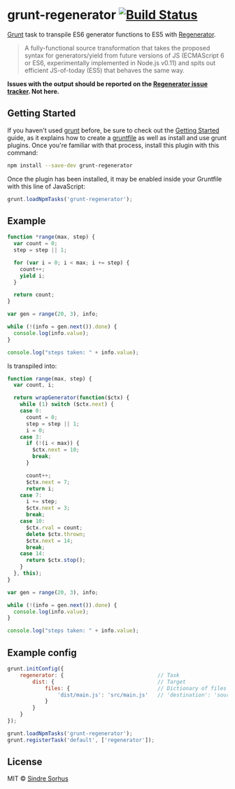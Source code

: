 # grunt-regenerator [![Build Status](https://secure.travis-ci.org/sindresorhus/grunt-regenerator.png?branch=master)](http://travis-ci.org/sindresorhus/grunt-regenerator)

[Grunt][grunt] task to transpile ES6 generator functions to ES5 with [Regenerator](http://facebook.github.io/regenerator/).

> A fully-functional source transformation that takes the proposed syntax for generators/yield from future versions of JS (ECMAScript 6 or ES6, experimentally implemented in Node.js v0.11) and spits out efficient JS-of-today (ES5) that behaves the same way.

**Issues with the output should be reported on the [Regenerator issue tracker](https://github.com/facebook/regenerator/issues). Not here.**


## Getting Started

If you haven't used [grunt][] before, be sure to check out the [Getting Started][] guide, as it explains how to create a [gruntfile][Getting Started] as well as install and use grunt plugins. Once you're familiar with that process, install this plugin with this command:

```sh
npm install --save-dev grunt-regenerator
```

Once the plugin has been installed, it may be enabled inside your Gruntfile with this line of JavaScript:

```js
grunt.loadNpmTasks('grunt-regenerator');
```

[grunt]: http://gruntjs.com
[Getting Started]: https://github.com/gruntjs/grunt/wiki/Getting-started


## Example

```js
function *range(max, step) {
  var count = 0;
  step = step || 1;

  for (var i = 0; i < max; i += step) {
    count++;
    yield i;
  }

  return count;
}

var gen = range(20, 3), info;

while (!(info = gen.next()).done) {
  console.log(info.value);
}

console.log("steps taken: " + info.value);
```

Is transpiled into:

```js
function range(max, step) {
  var count, i;

  return wrapGenerator(function($ctx) {
    while (1) switch ($ctx.next) {
    case 0:
      count = 0;
      step = step || 1;
      i = 0;
    case 3:
      if (!(i < max)) {
        $ctx.next = 10;
        break;
      }

      count++;
      $ctx.next = 7;
      return i;
    case 7:
      i += step;
      $ctx.next = 3;
      break;
    case 10:
      $ctx.rval = count;
      delete $ctx.thrown;
      $ctx.next = 14;
      break;
    case 14:
      return $ctx.stop();
    }
  }, this);
}

var gen = range(20, 3), info;

while (!(info = gen.next()).done) {
  console.log(info.value);
}

console.log("steps taken: " + info.value);
```


## Example config

```javascript
grunt.initConfig({
	regenerator: {								// Task
		dist: {									// Target
			files: {							// Dictionary of files
				'dist/main.js': 'src/main.js'	// 'destination': 'source'
			}
		}
	}
});

grunt.loadNpmTasks('grunt-regenerator');
grunt.registerTask('default', ['regenerator']);
```


## License

MIT © [Sindre Sorhus](http://sindresorhus.com)
